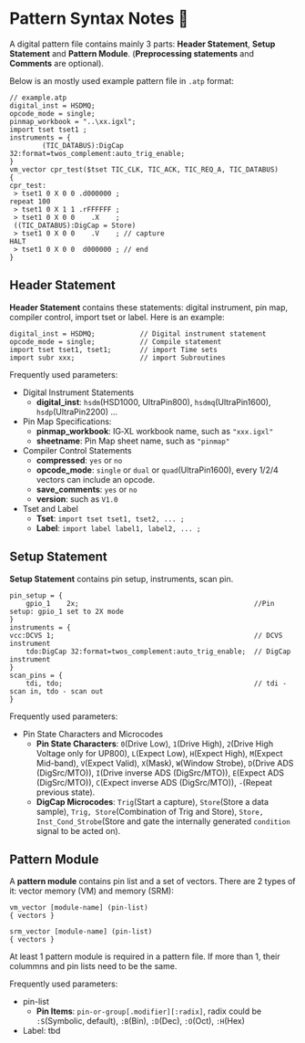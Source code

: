 # Pattern Syntax Notes 🚧

A digital pattern file contains mainly 3 parts:
**Header Statement**, **Setup Statement** and **Pattern Module**. (**Preprocessing statements** and **Comments** are optional).

Below is an mostly used example pattern file in `.atp` format:

```atp
// example.atp
digital_inst = HSDMQ;
opcode_mode = single;
pinmap_workbook = "..\xx.igxl";
import tset tset1 ;
instruments = {
        (TIC_DATABUS):DigCap 32:format=twos_complement:auto_trig_enable;
}
vm_vector cpr_test($tset TIC_CLK, TIC_ACK, TIC_REQ_A, TIC_DATABUS)
{
cpr_test:
 > tset1 0 X 0 0 .d000000 ;
repeat 100
 > tset1 0 X 1 1 .rFFFFFF ;
 > tset1 0 X 0 0    .X    ;
 ((TIC_DATABUS):DigCap = Store)
 > tset1 0 X 0 0    .V 	  ; // capture
HALT
 > tset1 0 X 0 0  d000000 ; // end
}
```

## Header Statement

**Header Statement** contains these statements: digital instrument, pin map, compiler control, import tset or label. Here is an example:

```
digital_inst = HSDMQ;           // Digital instrument statement
opcode_mode = single;           // Compile statement
import tset tset1, tset1;       // import Time sets
import subr xxx;                // import Subroutines
```

Frequently used parameters:

- Digital Instrument Statements
  - **digital_inst**: `hsdm`(HSD1000, UltraPin800), `hsdmq`(UltraPin1600), `hsdp`(UltraPin2200) ...
- Pin Map Specifications:
  - **pinmap_workbook**: IG‑XL workbook name, such as `"xxx.igxl"`
  - **sheetname**: Pin Map sheet name, such as `"pinmap"`
- Compiler Control Statements
  - **compressed**: `yes` or `no`
  - **opcode_mode**: `single` or `dual` or `quad`(UltraPin1600), every 1/2/4 vectors can include an opcode.
  - **save_comments**: `yes` or `no`
  - **version**: such as `V1.0`
- Tset and Label
  - **Tset**: `import tset tset1, tset2, ... ;`
  - **Label**: `import label label1, label2, ... ;`

## Setup Statement

**Setup Statement** contains pin setup, instruments, scan pin.

```
pin_setup = {
    gpio_1    2x;                                           //Pin setup: gpio_1 set to 2X mode
}
instruments = {
vcc:DCVS 1;                                                 // DCVS instrument
    tdo:DigCap 32:format=twos_complement:auto_trig_enable;  // DigCap instrument
}
scan_pins = {
    tdi, tdo;                                               // tdi - scan in, tdo - scan out
}
```

Frequently used parameters:

- Pin State Characters and Microcodes
  - **Pin State Characters**: `0`(Drive Low), `1`(Drive High), `2`(Drive High Voltage only for UP800), `L`(Expect Low), `H`(Expect High), `M`(Expect Mid-band), `V`(Expect Valid), `X`(Mask), `W`(Window Strobe), `D`(Drive ADS (DigSrc/MTO)), `I`(Drive inverse ADS (DigSrc/MTO)), `E`(Expect ADS (DigSrc/MTO)), `C`(Expect inverse ADS (DigSrc/MTO)), `-`(Repeat previous state).
  - **DigCap Microcodes**: `Trig`(Start a capture), `Store`(Store a data sample), `Trig, Store`(Combination of Trig and Store), `Store, Inst_Cond_Strobe`(Store and gate the internally generated `condition` signal to be acted on).

## Pattern Module

A **pattern module** contains pin list and a set of vectors. There are 2 types of it: vector memory (VM) and memory (SRM):

```
vm_vector [module-name] (pin-list)
{ vectors }

srm_vector [module-name] (pin-list)
{ vectors }
```

At least 1 pattern module is required in a pattern file. If more than 1, their colummns and pin lists need to be the same.

Frequently used parameters:

- pin-list
  - **Pin Items**: `pin-or-group[.modifier][:radix]`, radix could be `:S`(Symbolic, default), `:B`(Bin), `:D`(Dec), `:O`(Oct), `:H`(Hex)
- Label: tbd
